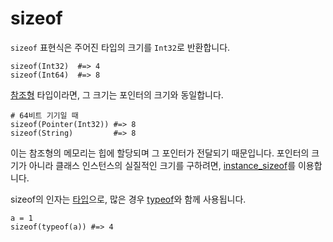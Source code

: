 # sizeof

`sizeof` 표현식은 주어진 타입의 크기를 `Int32`로 반환합니다.

```crystal
sizeof(Int32)  #=> 4
sizeof(Int64)  #=> 8
```

[참조형](http://crystal-lang.org/api/Reference.html) 타입이라면, 그 크기는 포인터의 크기와 동일합니다.

```crystal
# 64비트 기기일 때
sizeof(Pointer(Int32)) #=> 8
sizeof(String)         #=> 8
```

이는 참조형의 메모리는 힙에 할당되며 그 포인터가 전달되기 때문입니다. 포인터의 크기가 아니라 클래스 인스턴스의 실질적인 크기를 구하려면, [instance_sizeof](instance_sizeof.html)를 이용합니다.

sizeof의 인자는 [타입](type_grammar.html)으로, 많은 경우 [typeof](typeof.html)와 함께 사용됩니다.

```crystal
a = 1
sizeof(typeof(a)) #=> 4
```
